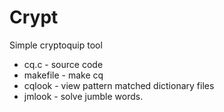 Crypt 
==========

Simple cryptoquip tool

 * cq.c - source code
 * makefile - make cq
 * cqlook - view pattern matched dictionary files
 * jmlook - solve jumble words.
 



